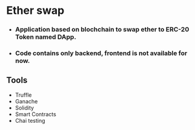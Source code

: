 # Ether swap
- ### Application based on blochchain to swap ether to ERC-20 Token named DApp.
- ### Code contains only backend, frontend is not available for now.


## Tools
* Truffle
* Ganache
* Solidity
* Smart Contracts
* Chai testing